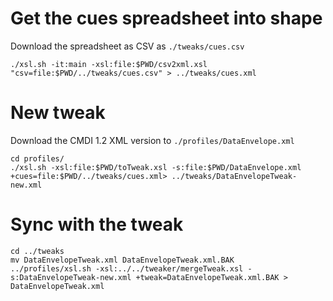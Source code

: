 # Get the cues spreadsheet into shape
Download the spreadsheet as CSV as `./tweaks/cues.csv`
```
./xsl.sh -it:main -xsl:file:$PWD/csv2xml.xsl "csv=file:$PWD/../tweaks/cues.csv" > ../tweaks/cues.xml
```

# New tweak
Download the CMDI 1.2 XML version to `./profiles/DataEnvelope.xml`
```
cd profiles/
./xsl.sh -xsl:file:$PWD/toTweak.xsl -s:file:$PWD/DataEnvelope.xml +cues=file:$PWD/../tweaks/cues.xml> ../tweaks/DataEnvelopeTweak-new.xml
```


# Sync with the tweak
```
cd ../tweaks
mv DataEnvelopeTweak.xml DataEnvelopeTweak.xml.BAK
../profiles/xsl.sh -xsl:../../tweaker/mergeTweak.xsl -s:DataEnvelopeTweak-new.xml +tweak=DataEnvelopeTweak.xml.BAK > DataEnvelopeTweak.xml
```


